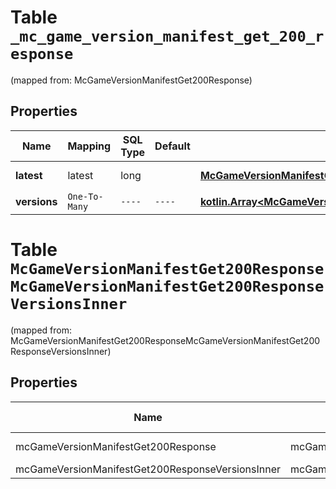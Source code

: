 
# Table `_mc_game_version_manifest_get_200_response`
(mapped from: McGameVersionManifestGet200Response)

## Properties
Name | Mapping | SQL Type | Default | Type | Description | Notes
---- | ------- | -------- | ------- | ---- | ----------- | -----
**latest** | latest | long |  | [**McGameVersionManifestGet200ResponseLatest**](McGameVersionManifestGet200ResponseLatest.md) |  |  [optional] [foreignkey]
**versions** | `One-To-Many` | `----` | `----`  | [**kotlin.Array&lt;McGameVersionManifestGet200ResponseVersionsInner&gt;**](McGameVersionManifestGet200ResponseVersionsInner.md) |  |  [optional]



# **Table `McGameVersionManifestGet200ResponseMcGameVersionManifestGet200ResponseVersionsInner`**
(mapped from: McGameVersionManifestGet200ResponseMcGameVersionManifestGet200ResponseVersionsInner)

## Properties
Name | Mapping | SQL Type | Default | Type | Description | Notes
---- | ------- | -------- | ------- | ---- | ----------- | -----
mcGameVersionManifestGet200Response | mcGameVersionManifestGet200Response | long | | kotlin.Long | Primary Key | *one*
mcGameVersionManifestGet200ResponseVersionsInner | mcGameVersionManifestGet200ResponseVersionsInner | long | | kotlin.Long | Foreign Key | *many*



